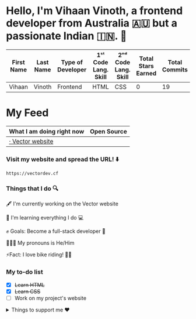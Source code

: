 # Hello, I'm Vihaan Vinoth, a frontend developer from Australia 🇦🇺 but a passionate Indian 🇮🇳.  👋

| First Name | Last Name | Type of Developer | 1ˢᵗ Code Lang. Skill | 2ⁿᵈ Code Lang. Skill | Total Stars Earned | Total Commits | Total PRs | Total Issues | Total Contributes | 
| ----------- | ----------- | ----------- | ----------- | ----------- | ----------- | ----------- | ----------- | ----------- | ----------- |
| Vihaan | Vinoth | Frontend | HTML | CSS | 0 | 19 | 0 | 1 | 31 |

# My Feed 

| What I am doing right now | Open Source |
| ----------- | ----------- |
|  [· Vector website](https://vectordev.cf)<br>| | |
### Visit my website and spread the URL! ⬇️
```
https://vectordev.cf
```
### Things that I do  🔍

🖋 I'm currently working on the Vector website

🌱 I'm learning everything I do 💻

✊ Goals: Become a full-stack developer 🤝

👨‍🦰👩 My pronouns is He/Him

⚡️Fact: I love bike riding! 🚴‍♂️

###  My to-do list
- [X] ~~Learn HTML~~
- [X] ~~Learn CSS~~
- [ ] Work on my project's website

<details>
<summary>Things to support me ❤️</summary>

- [Buy me a coffee ☕️](https://www.buymeacoffee.com/vihaanvinoth)
- [Follow the official Vector github organization](https://github.com/Vector-Develop)
</details>
